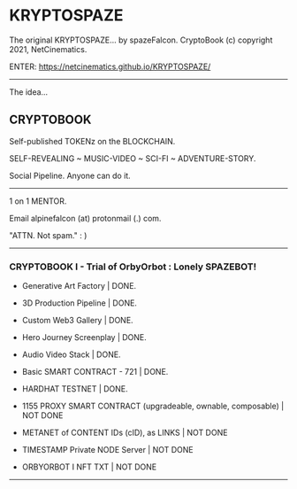# KRYPTOSPAZE

The original KRYPTOSPAZE... by spazeFalcon.
CryptoBook (c) copyright 2021, NetCinematics.

ENTER:
https://netcinematics.github.io/KRYPTOSPAZE/

----------

The idea...

## CRYPTOBOOK

Self-published TOKENz on the BLOCKCHAIN.

SELF-REVEALING ~ MUSIC-VIDEO ~ SCI-FI ~ ADVENTURE-STORY.

Social Pipeline. Anyone can do it.

----

1 on 1 MENTOR. 

Email alpinefalcon (at) protonmail (.) com.

"ATTN. Not spam." : )

----

### CRYPTOBOOK I - Trial of OrbyOrbot : Lonely SPAZEBOT!

- Generative Art Factory | DONE.
- 3D Production Pipeline | DONE.
- Custom Web3 Gallery | DONE.
- Hero Journey Screenplay | DONE.
- Audio Video Stack | DONE.
- Basic SMART CONTRACT - 721 | DONE.
- HARDHAT TESTNET | DONE.

- 1155 PROXY SMART CONTRACT (upgradeable, ownable, composable) | NOT DONE
- METANET of CONTENT IDs (cID), as LINKS | NOT DONE
- TIMESTAMP Private NODE Server | NOT DONE

- ORBYORBOT I NFT TXT | NOT DONE


---
